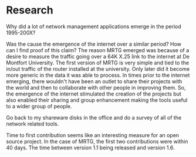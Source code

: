 # Research

Why did a lot of network management applications emerge in the period 1995-200X?

Was the cause the emergence of the internet over a similar period? How can I find proof of this claim? The reason MRTG emerged was because of a desire to measure the traffic going over a 64K X.25 link to the internet at De Montfort University. The first version of MRTG is very simple and tied to the in/out traffic of the router installed at the university. Only later did it become more generic in the data it was able to process. In times prior to the internet emerging, there wouldn't have been an outlet to share their projects with the world and then to collaborate with other people in improving them. So, the emergence of the internet stimulated the creation of the projects but also enabled their sharing and group enhancement making the tools useful to a wider group of people.

Go back to my shareware disks in the office and do a survey of all of the network related tools.

Time to first contribution seems like an interesting measure for an open source project. In the case of MRTG, the first two contributions were within 40 days. The time between version 1.1 being released and version 1.6.
